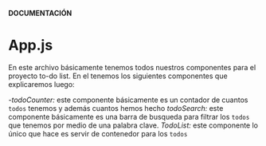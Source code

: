 **DOCUMENTACIÓN**

# App.js
   En este archivo básicamente tenemos todos nuestros componentes para el proyecto to-do list. En el tenemos los siguientes componentes que explicaremos luego: 

   _-todoCounter:_ este componente básicamente es un contador de cuantos `todos` tenemos y además cuantos hemos hecho
   _todoSearch:_ este componente básicamente es una barra de busqueda para filtrar los `todos` que tenemos por medio de una palabra clave. 
   _TodoList:_ este componente lo único que hace es servir de contenedor para los `todos`  
